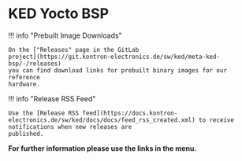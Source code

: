 # KED Yocto BSP

!!! info "Prebuilt Image Downloads"

    On the ["Releases" page in the GitLab
    project](https://git.kontron-electronics.de/sw/ked/meta-ked-bsp/-/releases)
    you can find download links for prebuilt binary images for our reference
    hardware.

!!! info "Release RSS Feed"

    Use the [Release RSS feed](https://docs.kontron-electronics.de/sw/ked/docs/docs/feed_rss_created.xml) to receive notifications when new releases are
    published.

**For further information please use the links in the menu.**
